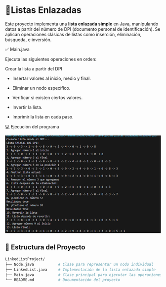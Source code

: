 # 📌Listas Enlazadas

Este proyecto implementa una **lista enlazada simple** en Java, manipulando datos a partir del número de DPI (documento personal de identificación). Se aplican operaciones clásicas de listas como inserción, eliminación, búsqueda, e inversión.

✅ Main.java

Ejecuta las siguientes operaciones en orden:

Crear la lista a partir del DPI

- Insertar valores al inicio, medio y final.

- Eliminar un nodo específico.

- Verificar si existen ciertos valores.

- Invertir la lista.

- Imprimir la lista en cada paso.


💻 Ejecución del programa

![Image Alt](https://github.com/Ronaldher841/Listas-Enlazadas/blob/8347562af2f3c368e3d7fb7c753bdd022bc26097/Captura%20de%20pantalla%202025-04-05%20191447.png)

## 🧱 Estructura del Proyecto

```bash
LinkedListProject/
├── Node.java           # Clase para representar un nodo individual
├── LinkedList.java     # Implementación de la lista enlazada simple
├── Main.java           # Clase principal para ejecutar las operaciones
└── README.md           # Documentación del proyecto
